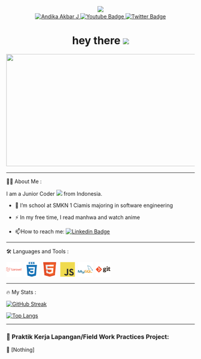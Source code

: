 <div id="container" align="center">
  <div id="header">
  <img src="https://media.giphy.com/media/v1.Y2lkPTc5MGI3NjExcjE0ZXA0emxpemF6MXBrNGtsNGxvbG05MmZxNHZlb2NlZGJjOGdtNSZlcD12MV9pbnRlcm5hbF9naWZfYnlfaWQmY3Q9cw/WSBeyxvC1jH496xQGA/giphy.gif" width="100">
</div>
<div id="badges">
  <a href="https://www.instagram.com/juniansyah.ka">
    <img src="https://img.shields.io/badge/Instagram-red?style=for-the-badge&logo=instagram&logoColor=white" alt="Andika Akbar J"/>
  </a>
  <a href="https://www.facebook.com/andika.kzrxrox?mibextid=ZbWKwL">
    <img src="https://img.shields.io/badge/Facebook-blue?style=for-the-badge&logo=facebook&logoColor=white" alt="Youtube Badge"/>
  </a>
  <a href="your-twitter-URL">
    <img src="https://img.shields.io/badge/Twitter-blue?style=for-the-badge&logo=twitter&logoColor=white" alt="Twitter Badge"/>
  </a>
</div>
<h1>
  hey there
  <img src="https://media.giphy.com/media/hvRJCLFzcasrR4ia7z/giphy.gif" width="30px"/>
</h1>
  <div id="spanduk">
  <img src="https://media.giphy.com/media/v1.Y2lkPTc5MGI3NjExcWxid2NyMDdpZDMyMmt3NjhkMms4dzNvZmdkMjBuczFpenh0eDJvOCZlcD12MV9pbnRlcm5hbF9naWZfYnlfaWQmY3Q9cw/3kPDmoWdBpQPNhCnUG/giphy.gif" width="600" height="300"/>
</div>
</div>
<hr>

:man_technologist: About Me :

I am a Junior Coder <img src="https://media.giphy.com/media/WUlplcMpOCEmTGBtBW/giphy.gif" width="30"> from Indonesia.

- :telescope: I’m school at SMKN 1 Ciamis majoring in software engineering

- :zap: In my free time, I read manhwa and watch anime

- :mailbox:How to reach me: [![Linkedin Badge](https://img.shields.io/badge/-Andika-blue?style=flat&logo=gmail&logoColor=white)](andikaakbarj309@gmail.com)
<hr>

:hammer_and_wrench: Languages and Tools :

<div>
  <img src="https://github.com/devicons/devicon/blob/master/icons/laravel/laravel-original-wordmark.svg"  title="CSS3" alt="CSS" width="40" height="40"/>&nbsp;
  <img src="https://github.com/devicons/devicon/blob/master/icons/css3/css3-plain-wordmark.svg"  title="CSS3" alt="CSS" width="40" height="40"/>&nbsp;
  <img src="https://github.com/devicons/devicon/blob/master/icons/html5/html5-original.svg" title="HTML5" alt="HTML" width="40" height="40"/>&nbsp;
  <img src="https://github.com/devicons/devicon/blob/master/icons/javascript/javascript-original.svg" title="JavaScript" alt="JavaScript" width="40" height="40"/>&nbsp;
  <img src="https://github.com/devicons/devicon/blob/master/icons/mysql/mysql-original-wordmark.svg" title="MySQL"  alt="MySQL" width="40" height="40"/>&nbsp;
  <img src="https://github.com/devicons/devicon/blob/master/icons/git/git-original-wordmark.svg" title="Git" **alt="Git" width="40" height="40"/>
</div>
<hr>

:fire: My Stats :

[![GitHub Streak](http://github-readme-streak-stats.herokuapp.com?user=andikaakbar309&theme=dark&background=000000)](https://git.io/streak-stats)

[![Top Langs](https://github-readme-stats.vercel.app/api/top-langs/?username=andikaakbar309&layout=compact&theme=vision-friendly-dark)](https://github.com/anuraghazra/github-readme-stats)
<hr>

### 🏢 Praktik Kerja Lapangan/Field Work Practices Project:
📌 [Nothing]
